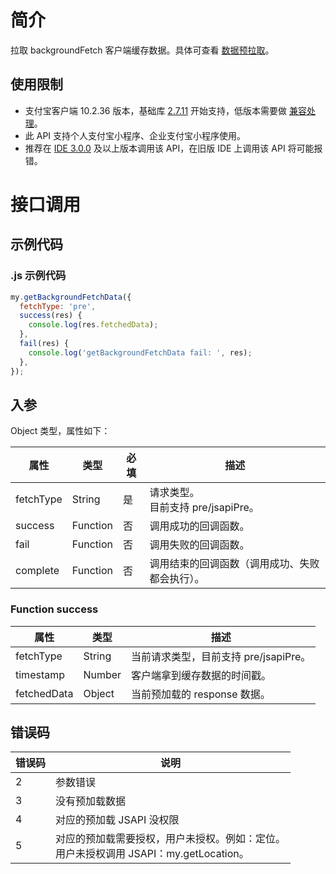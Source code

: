 # 简介

拉取 backgroundFetch 客户端缓存数据。具体可查看 [数据预拉取](https://opendocs.alipay.com/mini/02sd57)。

## 使用限制

- 支付宝客户端 10.2.36 版本，基础库 [2.7.11](https://opendocs.alipay.com/mini/framework/lib-upgrade-v2) 开始支持，低版本需要做 [兼容处理](https://opendocs.alipay.com/mini/framework/compatibility)。
- 此 API 支持个人支付宝小程序、企业支付宝小程序使用。
- 推荐在 [IDE 3.0.0](https://opendocs.alipay.com/mini/ide/download) 及以上版本调用该 API，在旧版 IDE 上调用该 API 将可能报错。

# 接口调用

## 示例代码

### .js 示例代码

```javascript
my.getBackgroundFetchData({
  fetchType: 'pre',
  success(res) {
    console.log(res.fetchedData);
  },
  fail(res) {
    console.log('getBackgroundFetchData fail: ', res);
  },
});
```

## 入参

Object 类型，属性如下：

| **属性** | **类型** | **必填** | **描述** |
| --- | --- | --- | --- |
| fetchType | String | 是 | 请求类型。<br />目前支持 pre/jsapiPre。 |
| success | Function | 否 | 调用成功的回调函数。 |
| fail | Function | 否 | 调用失败的回调函数。 |
| complete | Function | 否 | 调用结束的回调函数（调用成功、失败都会执行）。 |

### Function success

| **属性**    | **类型** | **描述**                       |
| ----------- | -------- | ------------------------------ |
| fetchType   | String   | 当前请求类型，目前支持 pre/jsapiPre。 |
| timestamp   | Number   | 客户端拿到缓存数据的时间戳。   |
| fetchedData | Object   | 当前预加载的 response 数据。   |

## 错误码

| **错误码** | **说明**       |
| ---------- | -------------- |
| 2          | 参数错误       |
| 3          | 没有预加载数据 |
| 4          | 对应的预加载 JSAPI 没权限       |
| 5          | 对应的预加载需要授权，用户未授权。例如：定位。<br />用户未授权调用 JSAPI：my.getLocation。 |
